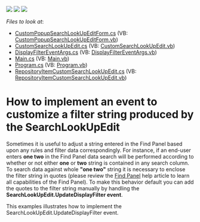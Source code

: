 <!-- default badges list -->
![](https://img.shields.io/endpoint?url=https://codecentral.devexpress.com/api/v1/VersionRange/128629492/10.2.6%2B)
[![](https://img.shields.io/badge/Open_in_DevExpress_Support_Center-FF7200?style=flat-square&logo=DevExpress&logoColor=white)](https://supportcenter.devexpress.com/ticket/details/E3135)
[![](https://img.shields.io/badge/📖_How_to_use_DevExpress_Examples-e9f6fc?style=flat-square)](https://docs.devexpress.com/GeneralInformation/403183)
<!-- default badges end -->
<!-- default file list -->
*Files to look at*:

* [CustomPopupSearchLookUpEditForm.cs](./CS/WindowsApplication3/CustomPopupSearchLookUpEditForm.cs) (VB: [CustomPopupSearchLookUpEditForm.vb](./VB/WindowsApplication3/CustomPopupSearchLookUpEditForm.vb))
* [CustomSearchLookUpEdit.cs](./CS/WindowsApplication3/CustomSearchLookUpEdit.cs) (VB: [CustomSearchLookUpEdit.vb](./VB/WindowsApplication3/CustomSearchLookUpEdit.vb))
* [DisplayFilterEventArgs.cs](./CS/WindowsApplication3/DisplayFilterEventArgs.cs) (VB: [DisplayFilterEventArgs.vb](./VB/WindowsApplication3/DisplayFilterEventArgs.vb))
* [Main.cs](./CS/WindowsApplication3/Main.cs) (VB: [Main.vb](./VB/WindowsApplication3/Main.vb))
* [Program.cs](./CS/WindowsApplication3/Program.cs) (VB: [Program.vb](./VB/WindowsApplication3/Program.vb))
* [RepositoryItemCustomSearchLookUpEdit.cs](./CS/WindowsApplication3/RepositoryItemCustomSearchLookUpEdit.cs) (VB: [RepositoryItemCustomSearchLookUpEdit.vb](./VB/WindowsApplication3/RepositoryItemCustomSearchLookUpEdit.vb))
<!-- default file list end -->
# How to implement an event to customize a filter string produced by the SearchLookUpEdit


<p>Sometimes it is useful to adjust a string entered in the Find Panel based upon any rules and filter data correspondingly. For instance, if an end-user enters <strong>one two</strong> in the Find Panel data search will be performed according to whether or not  either <strong>one</strong> or  <strong>two</strong>  string is contained  in any search column. To search data against  whole <strong>"</strong><strong>one two</strong><strong>"</strong><strong> </strong>string it is necessary to enclose the filter string in quotes (please review the <a href="http://documentation.devexpress.com/#WindowsForms/CustomDocument8869"><u>Find Panel</u></a> help article to learn all capabilities of the Find Panel). To make this behavior default you can add the quotes to the filter string manually by handling the <strong>SearchLookUpEdit.UpdateDisplayFilter event</strong>. </p><p>This examples illustrates how to implement the SearchLookUpEdit.UpdateDisplayFilter event.</p>

<br/>


